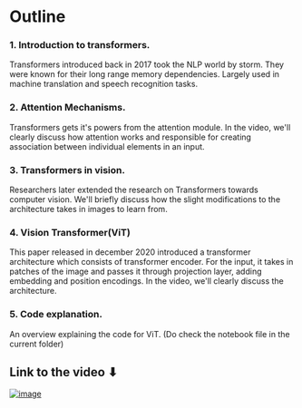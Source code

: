 # Outline

### 1. Introduction to transformers.
Transformers introduced back in 2017 took the NLP world by storm. They were known for their long range memory dependencies. Largely used in machine translation and speech recognition tasks.
### 2. Attention Mechanisms.
Transformers gets it's powers from the attention module. In the video, we'll clearly discuss how attention works and responsible for creating association between individual elements in an input.
### 3. Transformers in vision.
Researchers later extended the research on Transformers towards computer vision. We'll briefly discuss how the slight modifications to the architecture takes in images to learn from. 
### 4. Vision Transformer(ViT)
This paper released in december 2020 introduced a transformer architecture which consists of transformer encoder. For the input, it takes in patches of the image and passes it through projection layer, adding embedding and position encodings. In the video, we'll clearly discuss the architecture.  
### 5. Code explanation.
An overview explaining the code for ViT. (Do check the notebook file in the current folder)

## Link to the video ⬇

[![image](https://user-images.githubusercontent.com/30192967/137440669-f45c61d5-a3e5-4413-a5e0-fc901344624e.png)](https://youtu.be/3QTltiwcncc)

